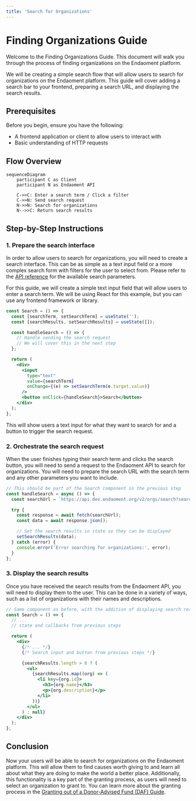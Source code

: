 ```yaml
---
title: 'Search for Organizations'
---
```


# Finding Organizations Guide

Welcome to the Finding Organizations Guide. This document will walk you through the process of finding organizations on the Endaoment platform.

We will be creating a simple search flow that will allow users to search for organizations on the Endaoment platform. This guide will cover adding a search bar to your frontend, preparing a search URL, and displaying the search results.

## Prerequisites

Before you begin, ensure you have the following:

- A frontend application or client to allow users to interact with
- Basic understanding of HTTP requests

## Flow Overview

```mermaid
sequenceDiagram
    participant C as Client
    participant N as Endaoment API

    C->>C: Enter a search term / Click a filter
    C->>N: Send search request
    N->>N: Search for organizations
    N-->>C: Return search results
```

## Step-by-Step Instructions

### 1. Prepare the search interface

In order to allow users to search for organizations, you will need to create a search interface. This can be as simple as a text input field or a more complex search form with filters for the user to select from. Please refer to the [API reference](https://docs.endaoment.org/developers/api/organizations/search-organizations) for the available search parameters.

For this guide, we will create a simple text input field that will allow users to enter a search term. We will be using React for this example, but you can use any frontend framework or library.

```jsx
const Search = () => {
  const [searchTerm, setSearchTerm] = useState('');
  const [searchResults, setSearchResults] = useState([]);

  const handleSearch = () => {
    // Handle sending the search request
    // We will cover this in the next step
  };

  return (
    <div>
      <input
        type="text"
        value={searchTerm}
        onChange={(e) => setSearchTerm(e.target.value)}
      />
      <button onClick={handleSearch}>Search</button>
    </div>
  );
};
```

This will show users a text input for what they want to search for and a button to trigger the search request.

### 2. Orchestrate the search request

When the user finishes typing their search term and clicks the search button, you will need to send a request to the Endaoment API to search for organizations. You will need to prepare the search URL with the search term and any other parameters you want to include.

```javascript
// This should be part of the Search component in the previous step
const handleSearch = async () => {
  const searchUrl = `https://api.dev.endaoment.org/v2/orgs/search?searchTerm=${searchTerm}`;

  try {
    const response = await fetch(searchUrl);
    const data = await response.json();

    // Set the search results in state so they can be displayed
    setSearchResults(data);
  } catch (error) {
    console.error('Error searching for organizations:', error);
  }
};
```

### 3. Display the search results

Once you have received the search results from the Endaoment API, you will need to display them to the user. This can be done in a variety of ways, such as a list of organizations with their names and descriptions.

```jsx
// Same component as before, with the addition of displaying search results
const Search = () => {
  // ...
  // state and callbacks from previous steps

  return (
    <div>
      {/* ... */}
      {/* Search input and button from previous steps */}

      {searchResults.length > 0 ? (
        <ul>
          {searchResults.map((org) => (
            <li key={org.id}>
              <h3>{org.name}</h3>
              <p>{org.description}</p>
            </li>
          ))}
        </ul>
      ) : null}
    </div>
  );
};
```

## Conclusion

Now your users will be able to search for organizations on the Endaoment platform. This will allow them to find causes worth giving to and learn all about what they are doing to make the world a better place. Additionally, this functionality is a key part of the granting process, as users will need to select an organization to grant to. You can learn more about the granting process in the [Granting out of a Donor-Advised Fund (DAF) Guide](./grant-from-daf.md).
